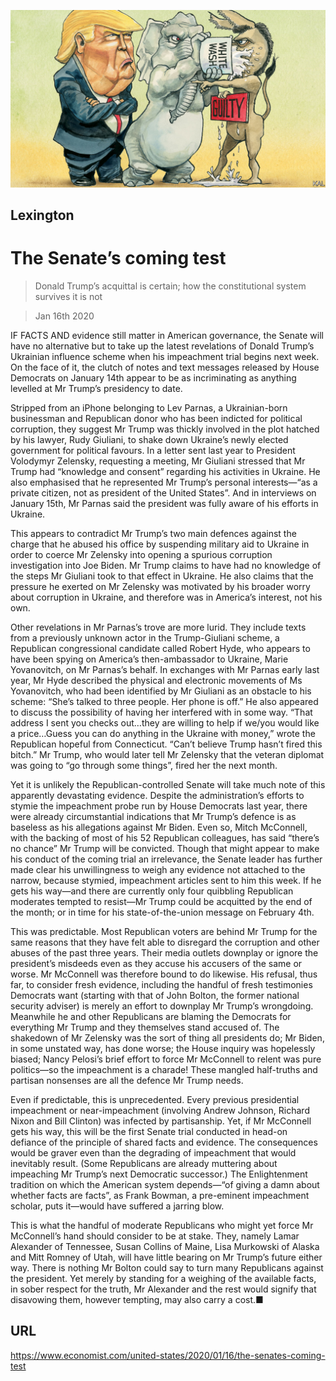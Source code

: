 ![](./images/20200118_USD000_0.jpg)

## Lexington

# The Senate’s coming test

> Donald Trump’s acquittal is certain; how the constitutional system survives it is not

> Jan 16th 2020

IF FACTS AND evidence still matter in American governance, the Senate will have no alternative but to take up the latest revelations of Donald Trump’s Ukrainian influence scheme when his impeachment trial begins next week. On the face of it, the clutch of notes and text messages released by House Democrats on January 14th appear to be as incriminating as anything levelled at Mr Trump’s presidency to date.

Stripped from an iPhone belonging to Lev Parnas, a Ukrainian-born businessman and Republican donor who has been indicted for political corruption, they suggest Mr Trump was thickly involved in the plot hatched by his lawyer, Rudy Giuliani, to shake down Ukraine’s newly elected government for political favours. In a letter sent last year to President Volodymyr Zelensky, requesting a meeting, Mr Giuliani stressed that Mr Trump had “knowledge and consent” regarding his activities in Ukraine. He also emphasised that he represented Mr Trump’s personal interests—“as a private citizen, not as president of the United States”. And in interviews on January 15th, Mr Parnas said the president was fully aware of his efforts in Ukraine.

This appears to contradict Mr Trump’s two main defences against the charge that he abused his office by suspending military aid to Ukraine in order to coerce Mr Zelensky into opening a spurious corruption investigation into Joe Biden. Mr Trump claims to have had no knowledge of the steps Mr Giuliani took to that effect in Ukraine. He also claims that the pressure he exerted on Mr Zelensky was motivated by his broader worry about corruption in Ukraine, and therefore was in America’s interest, not his own.

Other revelations in Mr Parnas’s trove are more lurid. They include texts from a previously unknown actor in the Trump-Giuliani scheme, a Republican congressional candidate called Robert Hyde, who appears to have been spying on America’s then-ambassador to Ukraine, Marie Yovanovitch, on Mr Parnas’s behalf. In exchanges with Mr Parnas early last year, Mr Hyde described the physical and electronic movements of Ms Yovanovitch, who had been identified by Mr Giuliani as an obstacle to his scheme: “She’s talked to three people. Her phone is off.” He also appeared to discuss the possibility of having her interfered with in some way. “That address I sent you checks out…they are willing to help if we/you would like a price…Guess you can do anything in the Ukraine with money,” wrote the Republican hopeful from Connecticut. “Can’t believe Trump hasn’t fired this bitch.” Mr Trump, who would later tell Mr Zelensky that the veteran diplomat was going to “go through some things”, fired her the next month.

Yet it is unlikely the Republican-controlled Senate will take much note of this apparently devastating evidence. Despite the administration’s efforts to stymie the impeachment probe run by House Democrats last year, there were already circumstantial indications that Mr Trump’s defence is as baseless as his allegations against Mr Biden. Even so, Mitch McConnell, with the backing of most of his 52 Republican colleagues, has said “there’s no chance” Mr Trump will be convicted. Though that might appear to make his conduct of the coming trial an irrelevance, the Senate leader has further made clear his unwillingness to weigh any evidence not attached to the narrow, because stymied, impeachment articles sent to him this week. If he gets his way—and there are currently only four quibbling Republican moderates tempted to resist—Mr Trump could be acquitted by the end of the month; or in time for his state-of-the-union message on February 4th.

This was predictable. Most Republican voters are behind Mr Trump for the same reasons that they have felt able to disregard the corruption and other abuses of the past three years. Their media outlets downplay or ignore the president’s misdeeds even as they accuse his accusers of the same or worse. Mr McConnell was therefore bound to do likewise. His refusal, thus far, to consider fresh evidence, including the handful of fresh testimonies Democrats want (starting with that of John Bolton, the former national security adviser) is merely an effort to downplay Mr Trump’s wrongdoing. Meanwhile he and other Republicans are blaming the Democrats for everything Mr Trump and they themselves stand accused of. The shakedown of Mr Zelensky was the sort of thing all presidents do; Mr Biden, in some unstated way, has done worse; the House inquiry was hopelessly biased; Nancy Pelosi’s brief effort to force Mr McConnell to relent was pure politics—so the impeachment is a charade! These mangled half-truths and partisan nonsenses are all the defence Mr Trump needs.

Even if predictable, this is unprecedented. Every previous presidential impeachment or near-impeachment (involving Andrew Johnson, Richard Nixon and Bill Clinton) was infected by partisanship. Yet, if Mr McConnell gets his way, this will be the first Senate trial conducted in head-on defiance of the principle of shared facts and evidence. The consequences would be graver even than the degrading of impeachment that would inevitably result. (Some Republicans are already muttering about impeaching Mr Trump’s next Democratic successor.) The Enlightenment tradition on which the American system depends—“of giving a damn about whether facts are facts”, as Frank Bowman, a pre-eminent impeachment scholar, puts it—would have suffered a jarring blow.

This is what the handful of moderate Republicans who might yet force Mr McConnell’s hand should consider to be at stake. They, namely Lamar Alexander of Tennessee, Susan Collins of Maine, Lisa Murkowski of Alaska and Mitt Romney of Utah, will have little bearing on Mr Trump’s future either way. There is nothing Mr Bolton could say to turn many Republicans against the president. Yet merely by standing for a weighing of the available facts, in sober respect for the truth, Mr Alexander and the rest would signify that disavowing them, however tempting, may also carry a cost.■

## URL

https://www.economist.com/united-states/2020/01/16/the-senates-coming-test
